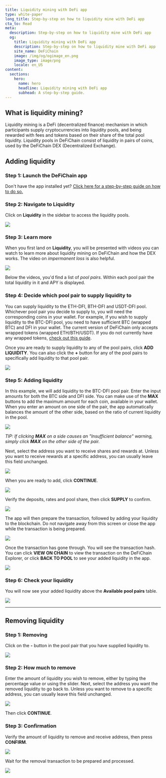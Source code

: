 ```yaml
---
title: Liquidity mining with DeFi app
type: white-paper
long_title: Step-by-step on how to liquidity mine with DeFi app
cta_to: Read
meta:
  description: Step-by-step on how to liquidity mine with DeFi app
  og:
    title: Liquidity mining with DeFi app
    description: Step-by-step on how to liquidity mine with DeFi app
    site_name: DeFiChain
    image: /img/og/ogimage_en.png
    image_type: image/png
    locale: en_US
content:
  sections:
    hero:
      name: hero
      headline: Liquidity mining with DeFi app
      subhead: A step-by-step guide.
---
```


## What is liquidity mining?

Liquidity mining is a DeFi (decentralized finance) mechanism in which participants supply cryptocurrencies into liquidity pools, and being rewarded with fees and tokens based on their share of the total pool liquidity. Liquidity pools in DeFiChain consist of liquidity in pairs of coins, used by the DeFiChain DEX (Decentralized Exchange).

## Adding liquidity

### Step 1: Launch the DeFiChain app

Don't have the app installed yet? [Click here for a step-by-step guide on how to do so.](https://defichain.com/learn/defi-app-how-to/?utm_source=defichain&utm_medium=dex-guide&utm_campaign=dex-launch)

### Step 2: Navigate to Liquidity

Click on **Liquidity** in the sidebar to access the liquidity pools.

<img src="/img/guides/liquidity-mining/go-to-liquidity.png" srcset="/img/guides/liquidity-mining/go-to-liquidity.png 1x, /img/guides/liquidity-mining/go-to-liquidity@2x.png 2x">

### Step 3: Learn more

When you first land on **Liquidity**, you will be presented with videos you can watch to learn more about liquidity mining on DeFiChain and how the DEX works. The video on _impermanent loss_ is also helpful. 

<img src="/img/guides/liquidity-mining/liquidity-welcome.png" srcset="/img/guides/liquidity-mining/liquidity-welcome.png 1x, /img/guides/liquidity-mining/liquidity-welcome@2x.png 2x">

Below the videos, you'd find a list of _pool pairs_. Within each pool pair the total liquidity in it and APY is displayed.

### Step 4: Decide which pool pair to supply liquidity to

You can supply liquidity to the ETH-DFI, BTH-DFI and USDT-DFI pool. Whichever pool pair you decide to supply to, you will need the corresponding coins in your wallet. For example, if you wish to supply liquidity to the BTC-DFI pool, you need to have sufficient BTC (wrapped BTC) and DFI in your wallet. The current version of DeFiChain only accepts wrapped tokens (wrapped ETH/BTH/USDT). If you do not currently have any wrapped tokens, [check out this guide](/learn/obtaining-wrapped-tokens).

Once you are ready to supply liquidity to any of the pool pairs, click **ADD LIQUIDITY**. You can also click the **+** button for any of the pool pairs to specifically add liquidity to that pool pair.

<img src="/img/guides/liquidity-mining/liquidity-add-buttons.png" srcset="/img/guides/liquidity-mining/liquidity-add-buttons.png 1x, /img/guides/liquidity-mining/liquidity-add-buttons@2x.png 2x">

### Step 5: Adding liquidity

In this example, we will add liquidity to the BTC-DFI pool pair. Enter the input amounts for both the BTC side and DFI side. You can make use of the **MAX** buttons to add the maximum amount for each coin, available in your wallet. When you enter an amount on one side of the pair, the app automatically balances the amount of the other side, based on the ratio of current liquidity in the pool.

<img src="/img/guides/liquidity-mining/liquidity-adding.png" srcset="/img/guides/liquidity-mining/liquidity-adding.png 1x, /img/guides/liquidity-mining/liquidity-adding@2x.png 2x">

_TIP: If clicking **MAX** on a side causes an "Insufficient balance" warning, simply click **MAX** on the other side of the pair._

Next, select the address you want to receive shares and rewards at. Unless you want to receive rewards at a specific address, you can usually leave this field unchanged.

<img src="/img/guides/liquidity-mining/liquidity-receive-at.png" srcset="/img/guides/liquidity-mining/liquidity-receive-at.png 1x, /img/guides/liquidity-mining/liquidity-receive-at@2x.png 2x">

When you are ready to add, click **CONTINUE**.

<img src="/img/guides/liquidity-mining/liquidity-add-continue.png" srcset="/img/guides/liquidity-mining/liquidity-add-continue.png 1x, /img/guides/liquidity-mining/liquidity-add-continue@2x.png 2x">

Verify the deposits, rates and pool share, then click **SUPPLY** to confirm.

<img src="/img/guides/liquidity-mining/liquidity-add-confirm.png" srcset="/img/guides/liquidity-mining/liquidity-add-confirm.png 1x, /img/guides/liquidity-mining/liquidity-add-confirm@2x.png 2x">

The app will then prepare the transaction, followed by adding your liquidity to the blockchain. Do not navigate away from this screen or close the app while the transaction is being prepared.

<img src="/img/guides/liquidity-mining/liquidity-loading.png" srcset="/img/guides/liquidity-mining/liquidity-loading.png 1x, /img/guides/liquidity-mining/liquidity-loading@2x.png 2x">

Once the transaction has gone through. You will see the transaction hash. You can click **VIEW ON CHAIN** to view the transaction on the DeFiChain Explorer, or click **BACK TO POOL** to see your added liquidity in the app.

<img src="/img/guides/liquidity-mining/liquidity-complete.png" srcset="/img/guides/liquidity-mining/liquidity-complete.png 1x, /img/guides/liquidity-mining/liquidity-complete@2x.png 2x">

### Step 6: Check your liquidity

You will now see your added liquidity above the **Available pool pairs** table.

<img src="/img/guides/liquidity-mining/liquidity-mine.png" srcset="/img/guides/liquidity-mining/liquidity-mine.png 1x, /img/guides/liquidity-mining/liquidity-mine@2x.png 2x">

---

## Removing liquidity

### Step 1: Removing

Click on the **-** button in the pool pair that you have supplied liquidity to.

<img src="/img/guides/liquidity-mining/liquidity-remove-button.png" srcset="/img/guides/liquidity-mining/liquidity-remove-button.png 1x, /img/guides/liquidity-mining/liquidity-remove-button@2x.png 2x">

### Step 2: How much to remove

Enter the amount of liquidity you wish to remove, either by typing the percentage value or using the slider. Next, select the address you want the removed liquidity to go back to. Unless you want to remove to a specific address, you can usually leave this field unchanged.

<img src="/img/guides/liquidity-mining/liquidity-removing.png" srcset="/img/guides/liquidity-mining/liquidity-removing.png 1x, /img/guides/liquidity-mining/liquidity-removing@2x.png 2x">

Then click **CONTINUE**.

### Step 3: Confirmation

Verify the amount of liquidity to remove and receive address, then press **CONFIRM**.

<img src="/img/guides/liquidity-mining/liquidity-remove-confirm.png" srcset="/img/guides/liquidity-mining/liquidity-remove-confirm.png 1x, /img/guides/liquidity-mining/liquidity-remove-confirm@2x.png 2x">

Wait for the removal transaction to be prepared and processed.

<img src="/img/guides/liquidity-mining/liquidity-remove-confirm.png" srcset="/img/guides/liquidity-mining/liquidity-remove-confirm.png 1x, /img/guides/liquidity-mining/liquidity-remove-confirm@2x.png 2x">